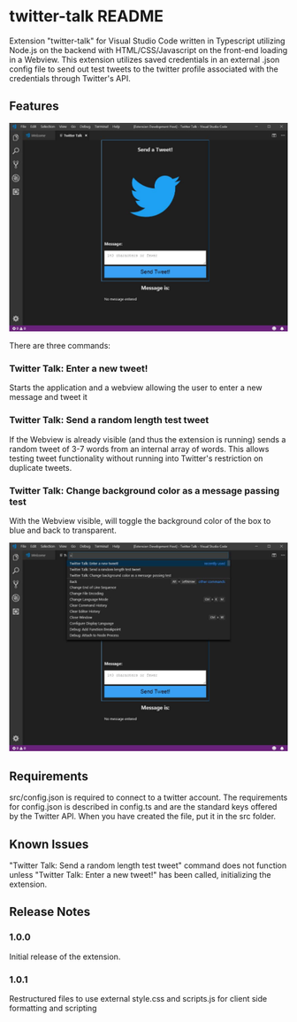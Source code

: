 # twitter-talk README

Extension "twitter-talk" for Visual Studio Code written in Typescript utilizing Node.js on the backend with HTML/CSS/Javascript on the front-end loading in a Webview. This extension utilizes saved credentials in an external .json config file to send out test tweets to the twitter profile associated with the credentials through Twitter's API.

## Features

![Webview](TwitterTalk-Webview.jpg)

There are three commands:

### Twitter Talk: Enter a new tweet!

Starts the application and a webview allowing the user to enter a new message and tweet it

### Twitter Talk: Send a random length test tweet

If the Webview is already visible (and thus the extension is running) sends a random tweet of 3-7 words from an internal array of words. This allows testing tweet functionality without running into Twitter's restriction on duplicate tweets.

### Twitter Talk: Change background color as a message passing test

With the Webview visible, will toggle the background color of the box to blue and back to transparent.

![Commands](TwitterTalk-Commands.jpg)

## Requirements

src/config.json is required to connect to a twitter account. The requirements for config.json is described in config.ts and are the standard keys offered by the Twitter API. When you have created the file, put it in the src folder.

## Known Issues

"Twitter Talk: Send a random length test tweet" command does not function unless "Twitter Talk: Enter a new tweet!" has been called, initializing the extension.

## Release Notes

### 1.0.0

Initial release of the extension.

### 1.0.1

Restructured files to use external style.css and scripts.js for client side formatting and scripting
